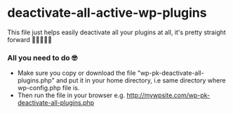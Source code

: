 # deactivate-all-active-wp-plugins
This file just helps easily deactivate all your plugins at all, it's pretty straight forward 💆🏽‍♂💅🏼
### All you need to do 🤓
- Make sure you copy or download the file "wp-pk-deactivate-all-plugins.php" and put it in your home directory, i.e same directory where wp-config.php file is.
- Then run the file in your browser e.g. http://mywpsite.com/wp-pk-deactivate-all-plugins.php
